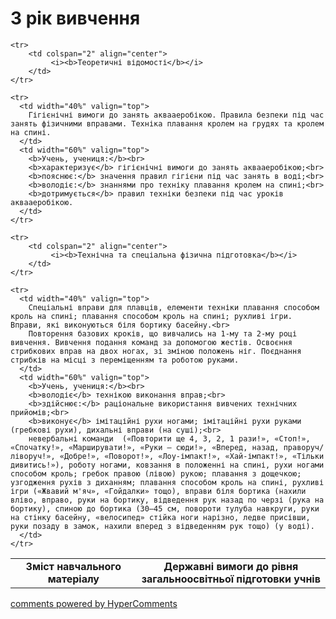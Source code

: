 <div id="hypercomments_widget" class="js-hypercomments-widget invisible"></div>

3 рік вивчення
=============================

<table>
  <body>
    <tr>
      <td width="40%" align="center">
        <b>Зміст навчального матеріалу</b>
      </td>
      <td width="60%" align="center" valign="top">
        <b>Державні вимоги до рівня загальноосвітньої підготовки учнів</b>
      </td>
    </tr>

    <tr>
    	<td colspan="2" align="center">
    		 <i><b>Теоретичні відомості</b></i>
    	</td>
    </tr>

    <tr>
      <td width="40%" valign="top">
        Гігієнічні вимоги до занять аквааеробікою. Правила безпеки під час занять фізичними вправами. Техніка плавання кролем на грудях та кролем на спині.
      </td>
      <td width="60%" valign="top">
        <b>Учень, учениця:</b><br>
		<b>характеризує</b> гігієнічні вимоги до занять аквааеробікою;<br>
		<b>пояснює:</b> значення правил гігієни під час занять в воді;<br>
		<b>володіє:</b> знаннями про техніку плавання кролем на спині;<br>
		<b>дотримується</b> правил техніки безпеки під час уроків аквааеробікою.
      </td>
    </tr>

    <tr>
    	<td colspan="2" align="center">
    		 <i><b>Технічна та спеціальна фізична підготовка</b></i>
    	</td>
    </tr>

    <tr>
      <td width="40%" valign="top">
        Спеціальні вправи для плавців, елементи техніки плавання способом кроль на спині; плавання способом кроль на спині; рухливі ігри. Вправи, які виконуються біля бортику басейну.<br>
        Повторення базових кроків, що вивчались на 1-му та 2-му році вивчення. Вивчення подання команд за допомогою жестів. Освоєння стрибкових вправ на двох ногах, зі зміною положень ніг. Поєднання стрибків на місці з переміщенням та роботою руками.
      </td>
      <td width="60%" valign="top">
        <b>Учень, учениця:</b><br>
        <b>володіє</b> технікою виконання вправ;<br>
        <b>здійснює:</b> раціональне використання вивчених технічних прийомів;<br>
        <b>виконує</b> імітаційні рухи ногами; імітаційні рухи руками (гребкові рухи), дихальні вправи (на суші);<br>
        невербальні команди  («Повторити ще 4, 3, 2, 1 рази!», «Стоп!», «Спочатку!», «Марширувати!», «Руки – сюди!», «Вперед, назад, праворуч/ліворуч!», «Добре!», «Поворот!», «Лоу-імпакт!», «Хай-імпакт!», «Тільки дивитись!»), роботу ногами, ковзання в положенні на спині, рухи ногами способом кроль; гребок правою (лівою) рукою; плавання з дощечкою; узгодження рухів з диханням; плавання способом кроль на спині, рухливі ігри («Жвавий м'яч», «Гойдалки» тощо), вправи біля бортика (нахили вліво, вправо, руки на бортику, відведення рук назад по черзі (рука на бортику), спиною до бортика (30–45 см, повороти тулуба навкруги, руки на стінку басейну, «велосипед» стійка ноги нарізно, ледве присівши, руки позаду в замок, нахили вперед з відведенням рук тощо) (у воді).
      </td>
    </tr>
  </body>
</table>

<div class="js-hypercomments-container">
    <a href="http://hypercomments.com" class="hc-link" title="comments widget">comments powered by HyperComments</a>
</div>